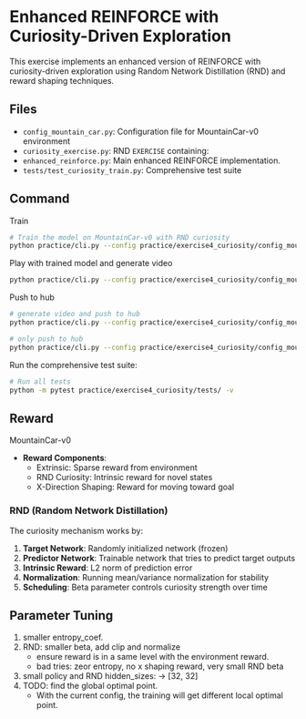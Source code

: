# Enhanced REINFORCE with Curiosity-Driven Exploration

This exercise implements an enhanced version of REINFORCE with curiosity-driven exploration using
Random Network Distillation (RND) and reward shaping techniques.

## Files
- `config_mountain_car.py`: Configuration file for MountainCar-v0 environment
- `curiosity_exercise.py`: RND `EXERCISE` containing:
- `enhanced_reinforce.py`: Main enhanced REINFORCE implementation.
- `tests/test_curiosity_train.py`: Comprehensive test suite

## Command
Train
```bash
# Train the model on MountainCar-v0 with RND curiosity
python practice/cli.py --config practice/exercise4_curiosity/config_mountain_car.py
```

Play with trained model and generate video
```bash
python practice/cli.py --config practice/exercise4_curiosity/config_mountain_car.py --mode play
```

Push to hub
```bash
# generate video and push to hub
python practice/cli.py --config practice/exercise4_curiosity/config_mountain_car.py --mode push_to_hub --username myuser

# only push to hub
python practice/cli.py --config practice/exercise4_curiosity/config_mountain_car.py --mode push_to_hub --username myuser --skip_play
```

Run the comprehensive test suite:
```bash
# Run all tests
python -m pytest practice/exercise4_curiosity/tests/ -v
```


## Reward

MountainCar-v0
- **Reward Components**:
  - Extrinsic: Sparse reward from environment
  - RND Curiosity: Intrinsic reward for novel states
  - X-Direction Shaping: Reward for moving toward goal

### RND (Random Network Distillation)

The curiosity mechanism works by:
1. **Target Network**: Randomly initialized network (frozen)
2. **Predictor Network**: Trainable network that tries to predict target outputs
3. **Intrinsic Reward**: L2 norm of prediction error
4. **Normalization**: Running mean/variance normalization for stability
5. **Scheduling**: Beta parameter controls curiosity strength over time


## Parameter Tuning
1. smaller entropy_coef.
2. RND: smaller beta, add clip and normalize
    - ensure reward is in a same level with the environment reward.
    - bad tries: zeor entropy, no x shaping reward, very small RND beta
3. small policy and RND hidden_sizes: -> [32, 32]
4. TODO: find the global optimal point.
    - With the current config, the training will get different local optimal point.
